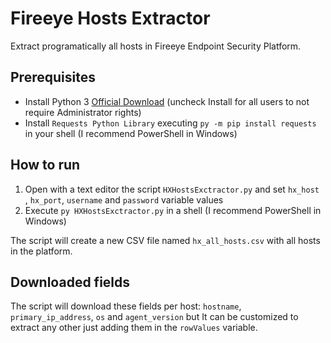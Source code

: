 # Fireeye Hosts Extractor
 Extract programatically all hosts in Fireeye Endpoint Security Platform.

## Prerequisites
* Install Python 3 [Official Download](https://www.python.org/downloads/) (uncheck Install for all users to not require Administrator rights)
* Install `Requests Python Library` executing `py -m pip install requests` in your shell (I recommend PowerShell in Windows)

## How to run
1. Open with a text editor the script `HXHostsExctractor.py` and set `hx_host `, `hx_port`, `username` and `password` variable values 
1. Execute `py HXHostsExctractor.py` in a shell (I recommend PowerShell in Windows)

The script will create a new CSV file named `hx_all_hosts.csv` with all hosts in the platform.

## Downloaded fields
The script will download these fields per host: `hostname`, `primary_ip_address`, `os` and `agent_version` but It can be customized to extract any other just adding them in the `rowValues` variable.